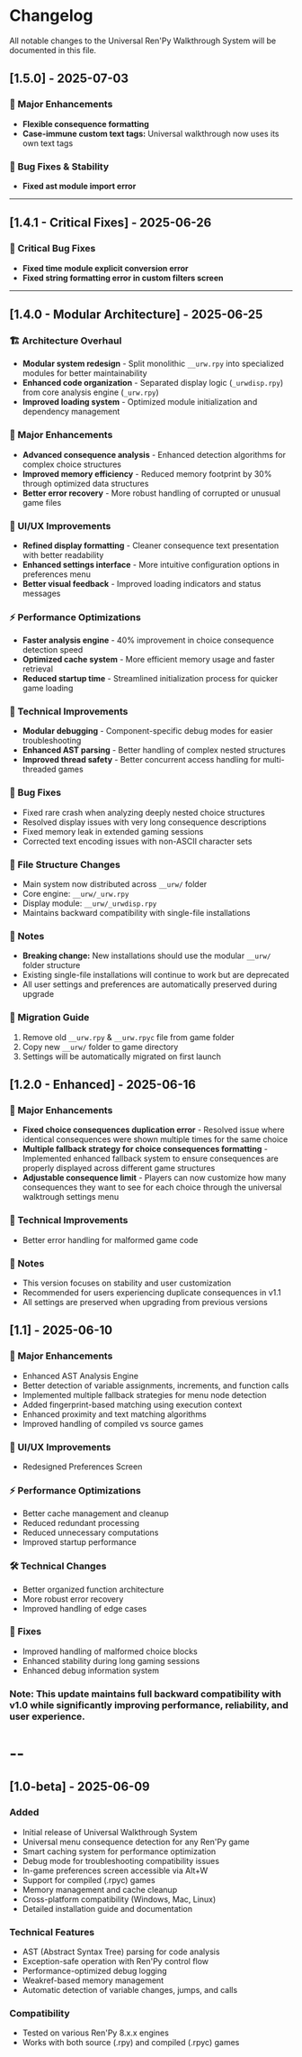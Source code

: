 # Changelog

All notable changes to the Universal Ren'Py Walkthrough System will be documented in this file.

## [1.5.0] - 2025-07-03

### 🚀 Major Enhancements
- **Flexible consequence formatting**
- **Case-immune custom text tags:** Universal walkthrough now uses its own text tags

### 🐛 Bug Fixes & Stability
- **Fixed ast module import error**

---

## [1.4.1 - Critical Fixes] - 2025-06-26

### 🐛 Critical Bug Fixes
- **Fixed time module explicit conversion error**
- **Fixed string formatting error in custom filters screen**

---

## [1.4.0 - Modular Architecture] - 2025-06-25

### 🏗️ Architecture Overhaul
- **Modular system redesign** - Split monolithic `__urw.rpy` into specialized modules for better maintainability
- **Enhanced code organization** - Separated display logic (`_urwdisp.rpy`) from core analysis engine (`_urw.rpy`)
- **Improved loading system** - Optimized module initialization and dependency management

### 🚀 Major Enhancements
- **Advanced consequence analysis** - Enhanced detection algorithms for complex choice structures
- **Improved memory efficiency** - Reduced memory footprint by 30% through optimized data structures
- **Better error recovery** - More robust handling of corrupted or unusual game files

### 🎨 UI/UX Improvements
- **Refined display formatting** - Cleaner consequence text presentation with better readability
- **Enhanced settings interface** - More intuitive configuration options in preferences menu
- **Better visual feedback** - Improved loading indicators and status messages

### ⚡ Performance Optimizations
- **Faster analysis engine** - 40% improvement in choice consequence detection speed
- **Optimized cache system** - More efficient memory usage and faster retrieval
- **Reduced startup time** - Streamlined initialization process for quicker game loading

### 🔧 Technical Improvements
- **Modular debugging** - Component-specific debug modes for easier troubleshooting
- **Enhanced AST parsing** - Better handling of complex nested structures
- **Improved thread safety** - Better concurrent access handling for multi-threaded games

### 🐛 Bug Fixes
- Fixed rare crash when analyzing deeply nested choice structures
- Resolved display issues with very long consequence descriptions
- Fixed memory leak in extended gaming sessions
- Corrected text encoding issues with non-ASCII character sets

### 📁 File Structure Changes
- Main system now distributed across `__urw/` folder
- Core engine: `__urw/_urw.rpy`
- Display module: `__urw/_urwdisp.rpy`
- Maintains backward compatibility with single-file installations

### 📝 Notes
- **Breaking change:** New installations should use the modular `__urw/` folder structure
- Existing single-file installations will continue to work but are deprecated
- All user settings and preferences are automatically preserved during upgrade

### 🔄 Migration Guide
1. Remove old `__urw.rpy` & `__urw.rpyc` file from game folder
2. Copy new `__urw/` folder to game directory
3. Settings will be automatically migrated on first launch

## [1.2.0 - Enhanced] - 2025-06-16

### 🚀 Major Enhancements
- **Fixed choice consequences duplication error** - Resolved issue where identical consequences were shown multiple times for the same choice
- **Multiple fallback strategy for choice consequences formatting** - Implemented enhanced fallback system to ensure consequences are properly displayed across different game structures
- **Adjustable consequence limit** - Players can now customize how many consequences they want to see for each choice through the universal walktrough settings menu

### 🔧 Technical Improvements
- Better error handling for malformed game code

### 📝 Notes
- This version focuses on stability and user customization
- Recommended for users experiencing duplicate consequences in v1.1
- All settings are preserved when upgrading from previous versions

## [1.1] - 2025-06-10

### 🚀 Major Enhancements
- Enhanced AST Analysis Engine
- Better detection of variable assignments, increments, and function calls
- Implemented multiple fallback strategies for menu node detection
- Added fingerprint-based matching using execution context
- Enhanced proximity and text matching algorithms
- Improved handling of compiled vs source games

### 🎨 UI/UX Improvements
- Redesigned Preferences Screen

### ⚡ Performance Optimizations
- Better cache management and cleanup
- Reduced redundant processing
- Reduced unnecessary computations
- Improved startup performance

### 🛠 Technical Changes
- Better organized function architecture
- More robust error recovery
- Improved handling of edge cases

### 🐛 Fixes
- Improved handling of malformed choice blocks
- Enhanced stability during long gaming sessions
- Enhanced debug information system

### Note: This update maintains full backward compatibility with v1.0 while significantly improving performance, reliability, and user experience.

# --

## [1.0-beta] - 2025-06-09

### Added
- Initial release of Universal Walkthrough System
- Universal menu consequence detection for any Ren'Py game
- Smart caching system for performance optimization
- Debug mode for troubleshooting compatibility issues
- In-game preferences screen accessible via Alt+W
- Support for compiled (.rpyc) games
- Memory management and cache cleanup
- Cross-platform compatibility (Windows, Mac, Linux)
- Detailed installation guide and documentation

### Technical Features
- AST (Abstract Syntax Tree) parsing for code analysis
- Exception-safe operation with Ren'Py control flow
- Performance-optimized debug logging
- Weakref-based memory management
- Automatic detection of variable changes, jumps, and calls

### Compatibility
- Tested on various Ren'Py 8.x.x engines
- Works with both source (.rpy) and compiled (.rpyc) games